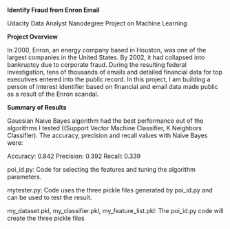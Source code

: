 
__Identify Fraud from Enron Email__

Udacity Data Analyst Nanodegree Project on Machine Learning

__Project Overview__

In 2000, Enron, an energy company based in Houston, was one of the largest companies in the United States. By 2002, it had collapsed into bankruptcy due to corporate fraud. During the resulting federal investigation, tens of thousands of emails and detailed financial data for top executives entered into the public record. In this project, I am building a person of interest identifier based on financial and email data made public as a result of the Enron scandal. 

__Summary of Results__

Gaussian Naive Bayes algorithm had the best performance out of the algorithms I tested ((Support Vector Machine Classifier, K Neighbors Classifier). The accuracy, precision and recall values with Naive Bayes were:

Accuracy: 0.842
Precision: 0.392
Recall: 0.339

poi_id.py: Code for selecting the features and tuning the algorithm parameters.

mytester.py: Code uses the three pickle files generated by poi_id.py and can be used to test the result.

my_dataset.pkl, my_classifier.pkl, my_feature_list.pkl: The poi_id.py code will create the three pickle files
